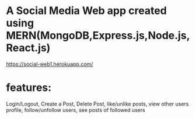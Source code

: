 # A Social Media Web app created using MERN(MongoDB,Express.js,Node.js,React.js) 
https://social-web1.herokuapp.com/
# features:
Login/Logout,
Create a Post,
Delete Post,
like/unlike posts,
view other users profile,
follow/unfollow users,
see posts of followed users


